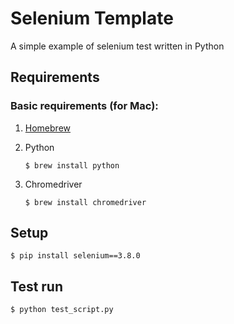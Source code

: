 # Selenium Template

A simple example of selenium test written in Python

## Requirements

### Basic requirements (for Mac):

 1. [Homebrew](http://brew.sh/)

 2. Python

	```
	$ brew install python
	```

 3. Chromedriver

	```
	$ brew install chromedriver
	```

## Setup

```
$ pip install selenium==3.8.0
```

## Test run

```
$ python test_script.py
```
